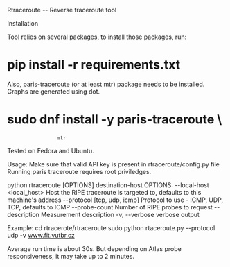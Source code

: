 Rtraceroute -- Reverse traceroute tool

Installation

Tool relies on several packages, to install those packages, run:
# pip install -r requirements.txt

Also, paris-traceroute (or at least mtr) package needs to be installed.
Graphs are generated using dot.

# sudo dnf install -y paris-traceroute \
                    mtr

Tested on Fedora and Ubuntu.
                    
Usage:
Make sure that valid API key is present in rtraceroute/config.py file
Running paris traceroute requires root priviledges.


python rtraceroute [OPTIONS] destination-host
OPTIONS:
--local-host <local_host>           Host the RIPE traceroute is targeted to, defaults to this machine's address
--protocol [tcp, udp, icmp]         Protocol to use - ICMP, UDP, TCP, defaults to ICMP
--probe-count <count>               Number of RIPE probes to request
--description <description>         Measurement description
-v, --verbose                       verbose output

Example:
cd rtracerote/rtraceroute
sudo python rtaceroute.py --protocol udp  -v www.fit.vutbr.cz


Average run time is about 30s. But depending on Atlas probe responsiveness, it may take up to 2 minutes.
